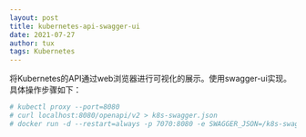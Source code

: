 ```yaml
---
layout: post
title: kubernetes-api-swagger-ui
date: 2021-07-27
author: tux
tags: Kubernetes
---
```


将Kubernetes的API通过web浏览器进行可视化的展示。使用swagger-ui实现。具体操作步骤如下：

```bash
# kubectl proxy --port=8080
# curl localhost:8080/openapi/v2 > k8s-swagger.json
# docker run -d --restart=always -p 7070:8080 -e SWAGGER_JSON=/k8s-swagger.json -v $(pwd)/k8s-swagger.json:/k8s-swagger.json swaggerapi/swagger-ui:latest
```

